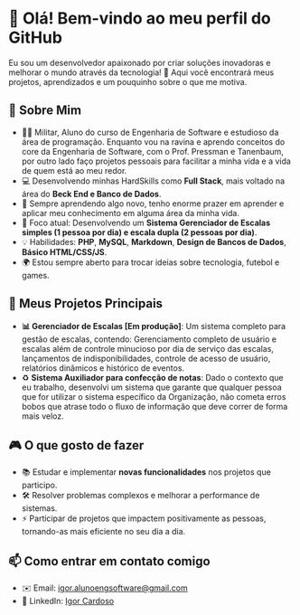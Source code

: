 # 👋 Olá! Bem-vindo ao meu perfil do GitHub

Eu sou um desenvolvedor apaixonado por criar soluções inovadoras e melhorar o mundo através da tecnologia! 🚀 Aqui você encontrará meus projetos, aprendizados e um pouquinho sobre o que me motiva. 

## 🌟 Sobre Mim
- 🧑‍🎓 Militar, Aluno do curso de Engenharia de Software e estudioso da área de programação. Enquanto vou na ravina e aprendo conceitos do core da Engenharia de Software, com o Prof. Pressman e Tanenbaum, por outro lado faço projetos pessoais para facilitar a minha vida e a vida de quem está ao meu redor.
- 💻 Desenvolvendo minhas HardSkills como **Full Stack**, mais voltado na área do **Beck End e Banco de Dados**.
- 🌱 Sempre aprendendo algo novo, tenho enorme prazer em aprender e aplicar meu conhecimento em alguma área da minha vida.
- 🎯 Foco atual: Desenvolvendo um **Sistema Gerenciador de Escalas simples (1 pessoa por dia) e escala dupla (2 pessoas por dia)**.
- 💡 Habilidades: **PHP**, **MySQL**, **Markdown**, **Design de Bancos de Dados**, **Básico HTML/CSS/JS**.
- 🌍 Estou sempre aberto para trocar ideias sobre tecnologia, futebol e games.

## 🚀 Meus Projetos Principais

- **📊 Gerenciador de Escalas [Em produção]**: Um sistema completo para gestão de escalas, contendo: Gerenciamento completo de usuário e escalas além de controle minucioso por dia de serviço das escalas, lançamentos de indisponibilidades, controle de acesso de usuário, relatórios dinâmicos e histórico de eventos.
- ♻️ **Sistema Auxiliador para confecção de notas**: Dado o contexto que eu trabalho, desenvolvi um sistema que garante que qualquer pessoa que for utilizar o sistema específico da Organização, não cometa erros bobos que atrase todo o fluxo de informação que deve correr de forma mais veloz.

## 🎮 O que gosto de fazer
- 📚 Estudar e implementar **novas funcionalidades** nos projetos que participo.
- 🛠️ Resolver problemas complexos e melhorar a performance de sistemas.
- ⚡ Participar de projetos que impactem positivamente as pessoas, tornando-as mais eficiente no seu dia a dia.

## 📫 Como entrar em contato comigo
- ✉️ Email: [igor.alunoengsoftware@gmail.com](mailto:igor.alunoengsoftware@gmail.com)
- 💼 LinkedIn: [Igor Cardoso](www.linkedin.com/in/cardoso-igor-alu-eng-software)
